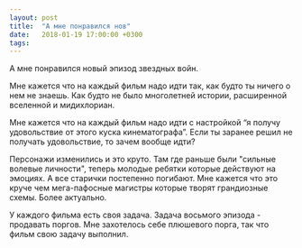 ```yaml
---
layout: post
title:  "А мне понравился нов"
date:   2018-01-19 17:00:00 +0300
tags:   
---
```


А мне понравился новый эпизод звездных войн. 

Мне кажется что на каждый фильм надо идти так, как будто ты ничего о нем не знаешь. Как будто не было многолетней истории, расширенной вселенной и мидихлориан. 

<!--excerpt-->

Мне кажется что на каждый фильм надо идти с настройкой “я получу удовольствие от этого куска кинематографа”. Если ты заранее решил не получать удовольствие, то зачем вообще идти? 

Персонажи изменились и это круто. Там где раньше были "сильные волевые личности", теперь молодые ребятки которые действуют на эмоциях. А все старички постепенно погибают. Мне кажется что это круче чем мега-пафосные магистры которые творят грандиозные схемы. Более актуально.

У каждого фильма есть своя задача. Задача восьмого эпизода - продавать поргов. Мне захотелось себе плюшевого порга, так что фильм свою задачу выполнил.
